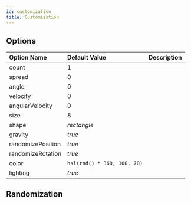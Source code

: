```yaml
---
id: customization
title: Customization
---
```


## Options

| Option Name | Default Value | Description |
|:------------|:--------------|:------------|
| count | 1 |
| spread | 0 |
| angle | 0 |
| velocity | 0 | 
| angularVelocity | 0 |
| size | 8 |
| shape | _rectangle_ |
| gravity | _true_ |
| randomizePosition | _true_ |
| randomizeRotation | _true_ |
| color | `hsl(rnd() * 360, 100, 70)` |
| lighting | _true_ |


## Randomization


